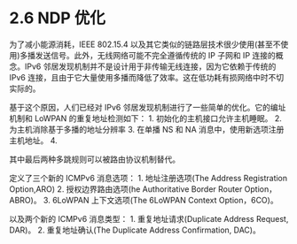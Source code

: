 # 2.6 NDP 优化

为了减小能源消耗，IEEE 802.15.4 以及其它类似的链路层技术很少使用\(甚至不使用\)多播发送信号。此外，无线网络可能不完全遵循传统的 IP 子网和 IP 连接的概念。IPv6 邻居发现机制并不是设计用于非传输无线连接，因为它依赖于传统的 IPv6 连接，且由于它大量使用多播而降低了效率。这在低功耗有损网络中时不切实际的。

基于这个原因，人们已经对 IPv6 邻居发现机制进行了一些简单的优化。它的编址机制和 LoWPAN 的重复地址检测如下： 1. 初始化的主机接口允许主机睡眠。 2. 为主机消除基于多播的地址分辨率 3. 在单播 NS 和 NA 消息中，使用新选项注册主机地址。 4.

其中最后两种多跳规则可以被路由协议机制替代。

定义了三个新的 ICMPv6 消息选项： 1. 地址注册选项\(The Address Registration Option,ARO\) 2. 授权边界路由选项\(he Authoritative Border Router Option，ABRO\)。 3. 6LoWPAN 上下文选项\(The 6LoWPAN Context Option，6CO\)。

以及两个新的 ICMPv6 消息类型： 1. 重复地址请求\(Duplicate Address Request, DAR\)。 2. 重复地址确认\(The Duplicate Address Confirmation, DAC\)。

